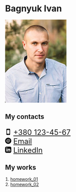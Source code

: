 <html lang="ua">
<head>
    <meta charset="UTF-8">
    <meta http-equiv="X-UA-Compatible" content="IE=edge">
    <meta name="viewport" content="width=device-width, initial-scale=1.0">
    <title>Document</title>
</head>
<body>
    <h1>Bagnyuk Ivan</h1>
    <img src="/img/profile.jpg" alt="profile" style="width: 200px">
    <h2>My contacts</h2>
        <ul style="list-style: none; padding-left: 0; font-size: 24px">
            <li>
            <img src="/icons/phone.svg" alt="phone icon" style="width: 20px">
            <a href="tel:+3801234567">+380 123-45-67</a></li>
            <li>
            <img src="/icons/email.svg" alt="email icon" style="width: 20px">
            <a href="mailto:bink@email.ua">Email</a></li>
            <li>
            <img src="/icons/linkedin.svg" alt="linkedin icon" style="width: 20px">
            <a href="https://www.linkedin.com/in/bink-one-356848104/" target="_blank">LinkedIn</a>
            </li>
        </ul>
    <h2>My works</h2>
        <ol style="padding-left: 17px">
            <li><a href="https://github.com/bink-git/beetroot/tree/develop/homework_01" target="_blank">homework_01</a></li>
            <li><a href="https://github.com/bink-git/beetroot/tree/develop/homework_02" target="_blank">homework_02</a></li>
        </ol>
        


</body>
</html>
